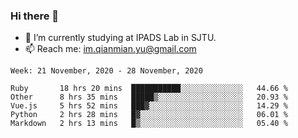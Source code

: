 ### Hi there 👋

- 🔭 I’m currently studying at IPADS Lab in SJTU.
- 📫 Reach me: im.qianmian.yu@gmail.com

<!--START_SECTION:waka-->
```text
Week: 21 November, 2020 - 28 November, 2020

Ruby       18 hrs 20 mins  ███████████░░░░░░░░░░░░░░   44.66 % 
Other      8 hrs 35 mins   █████▒░░░░░░░░░░░░░░░░░░░   20.93 % 
Vue.js     5 hrs 52 mins   ███▓░░░░░░░░░░░░░░░░░░░░░   14.29 % 
Python     2 hrs 28 mins   █▓░░░░░░░░░░░░░░░░░░░░░░░   06.01 % 
Markdown   2 hrs 13 mins   █▒░░░░░░░░░░░░░░░░░░░░░░░   05.40 % 
```
<!--END_SECTION:waka-->

<!--
**yqmmm/yqmmm** is a ✨ _special_ ✨ repository because its `README.md` (this file) appears on your GitHub profile.

Here are some ideas to get you started:

- 🔭 I’m currently working on ...
- 🌱 I’m currently learning ...
- 👯 I’m looking to collaborate on ...
- 🤔 I’m looking for help with ...
- 💬 Ask me about ...
- 📫 How to reach me: ...
- 😄 Pronouns: ...
- ⚡ Fun fact: ...
-->
